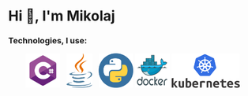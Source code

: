 <h1>Hi 👋, I'm Mikolaj</h1>
<h3>Technologies, I use:</h3>
<p align="center">
  <img style="object-fit: contain;" src="./logos/cs.png" width="70" height="70" alt="cs">
  <img style="object-fit: contain;" src="./logos/java.png" width="70" height="70" alt="cs">
  <img style="object-fit: contain;" src="./logos/py.png" width="70" height="70" alt="cs">
  <img style="object-fit: contain;" src="./logos/docker.png" width="70" height="70" alt="cs">
  <img style="object-fit: contain;" src="./logos/k8s.png" height="70" alt="cs">
</p>
